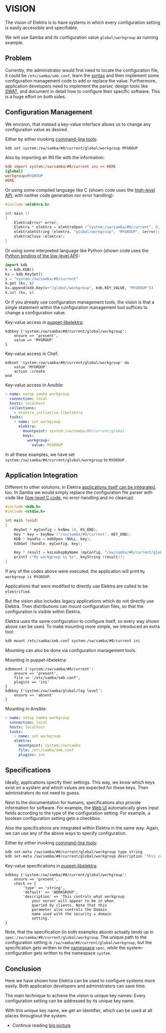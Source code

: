# VISION

The vision of Elektra is to have systems in which every configuration
setting is easily accessible and specifiable.

We will use Samba and its configuration value `global/workgroup` as
running example.

## Problem

Currently, the administrator would first need to
locate the configuration file, it
could be `/etc/samba/smb.conf`, learn the
[syntax](https://www.samba.org/samba/docs/current/man-html/smb.conf.5.html)
and then implement some configuration management code to add or replace
the value. Furthermore, application developers need to implement
the parser, design tools like [SWAT](https://www.samba.org/samba/docs/old/Samba3-HOWTO/SWAT.html),
and document in detail how to configure their specific software.
This is a huge effort on both sides.

## Configuration Management

We envision, that instead a key-value interface
allows us to change any configuration value
as desired.

Either by either invoking [command-line tools](/doc/help/kdb.md):

```sh
kdb set system:/sw/samba/#0/current/global/workgroup MYGROUP
```

Also by importing an INI file with the information:

```ini
kdb import system:/sw/samba/#0/current ini << HERE
[global]
workgroup=MYGROUP
HERE
```

Or using some compiled language like C
(shown code uses the [high-level API](/src/libs/highlevel),
with neither code generation nor error handling):

```c
#include <elektra.h>

int main ()
{
	ElektraError* error;
	Elektra * elektra = elektraOpen ("system:/sw/samba/#0/current", 0, &error);
	elektraSetString (elektra, "global/workgroup", "MYGROUP", &error);
	elektraClose (elektra);
}
```

Or using some interpreted language like Python
(shown code uses the [Python binding of the low-level API](/doc/tutorials/python-kdb.md)):

```python
import kdb
k = kdb.KDB()
ks = kdb.KeySet()
s = "system:/sw/samba/#0/current"
k.get (ks, s)
ks.append(kdb.Key(s+"/global/workgroup", kdb.KEY_VALUE, "MYGROUP"))
k.set (ks, s)
```

Or if you already use configuration management tools, the vision is that
a single statement within the configuration management tool suffices to
change a configuration value.

Key-value access in [puppet-libelektra](https://puppet.libelektra.org):

```
kdbkey {'system:/sw/samba/#0/current/global/workgroup':
	ensure => 'present',
	value => 'MYGROUP'
}
```

Key-value access in Chef:

```
kdbset 'system:/sw/samba/#0/current/global/workgroup' do
	value 'MYGROUP'
	action :create
end
```

Key-value access in Ansible:

```yaml
- name: setup samba workgroup
  connection: local
  hosts: localhost
  collections:
    - elektra_initiative.libelektra
  tasks:
    - name: set workgroup
      elektra:
        mountpoint: system:/sw/samba/#0/current/global
        keys:
          workgroup:
            value: MYGROUP
```

In all these examples, we have set
`system:/sw/samba/#0/current/global/workgroup` to `MYGROUP`.

## Application Integration

Different to other solutions, in Elektra
[applications itself can be integrated](/doc/tutorials/application-integration.md),
too.
In Samba we would simply replace the configuration file parser
with code like ([low-level C code](https://doc.libelektra.org/api/latest/html/group__key.html),
no error-handling and no cleanup):

```c
#include <kdb.h>
#include <stdio.h>

int main (void)
{
	KeySet * myConfig = ksNew (0, KS_END);
	Key * key = keyNew ("/sw/samba/#0/current", KEY_END);
	KDB * handle = kdbOpen (NULL, key);
	kdbGet (handle, myConfig, key);

	Key * result = ksLookupByName (myConfig, "/sw/samba/#0/current/global/workgroup", 0);
	printf ("My workgroup is %s", keyString (result));
}

```

If any of the codes above were executed, the
application will print `My workgroup is MYGROUP`.

Applications that were modified to directly use Elektra
are called to be `elektrified`.

But the vision also includes legacy applications which do
not directly use Elektra. Then distributions can mount
configuration files, so that the configuration is
visible within Elektra.

Elektra uses the same configuration to configure itself, so every way
shown above can be used. To make mounting more simple, we introduced an
extra tool:

```sh
kdb mount /etc/samba/smb.conf system:/sw/samba/#0/current ini
```

Mounting can also be done via configuration management
tools.

Mounting in puppet-libelektra:

```
kdbmount {'system:/sw/samba/#0/current':
	ensure => 'present',
	file => '/etc/samba/smb.conf',
	plugins => 'ini'
}
kdbkey {'system:/sw/samba/global/log level':
	ensure => 'absent'
}
```

Mounting in Ansible:

```yaml
- name: setup samba workgroup
  connection: local
  hosts: localhost
  tasks:
    - name: set workgroup
    elektra:
      mountpoint: system:/sw/samba
      file: /etc/samba/smb.conf
      plugins: ini
```

## Specifications

Ideally, applications specify their settings.
This way, we know which keys exist on a system and
which values are expected for these keys.
Then administrators do not need to guess.

Next to the documentation for humans, specifications
also provide information for software.
For example, the [Web UI](/src/tools/webui) automatically
gives input fields according to the type of
the configuration setting. For example, a boolean
configuration setting gets a checkbox.

Also the specifications are integrated within
Elektra in the same way. Again, we can use any
of the above ways to specify configuration.

Either by either invoking [command-line tools](/doc/help/kdb.md):

```sh
kdb set-meta /sw/samba/#0/current/global/workgroup type string
kdb set-meta /sw/samba/#0/current/global/workgroup description "This controls what workgroup your server will appear to be in when queried by clients. Note that this parameter also controls the Domain name used with the security = domain setting."
```

Key-value specifications in [puppet-libelektra](https://puppet.libelektra.org):

```
kdbkey {'system:/sw/samba/#0/current/global/workgroup':
	ensure => 'present',
	check => {
		'type' => 'string',
		'default' => 'WORKGROUP',
		'description' => 'This controls what workgroup
			your server will appear to be in when
			queried by clients. Note that this
			parameter also controls the Domain
			name used with the security = domain
			setting.'
}
```

Note, that the specification (in both examples above) actually lands up in
`spec:/sw/samba/#0/current/global/workgroup`. The unique path to the
configuration setting is `/sw/samba/#0/current/global/workgroup`, but
the specification gets written to the [namespace](/doc/tutorials/namespaces.md)
`spec`, while the system-configuration gets written to the namespace `system`.

## Conclusion

Here we have shown how Elektra can be used
to configure systems more easily.
Both application developers and administrators
can save time.

The main technique to achieve the vision is
unique key names: Every configuration setting
can be addressed by its unique key name.

With this unique key name, we get an identifier,
which can be used at all places throughout the
system.

- Continue reading [big picture](BIGPICTURE.md)
